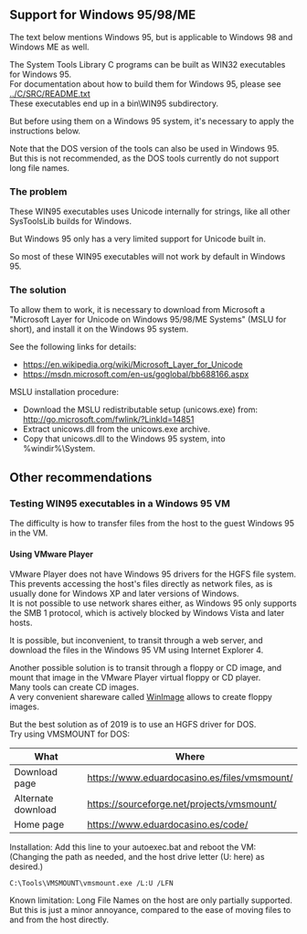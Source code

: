 Support for Windows 95/98/ME
---------------------------------

The text below mentions Windows 95, but is applicable to Windows 98 and Windows ME as well.

The System Tools Library C programs can be built as WIN32 executables for Windows 95.  
For documentation about how to build them for Windows 95, please see [../C/SRC/README.txt](../C/SRC/README.txt)  
These executables end up in a bin\WIN95 subdirectory.

But before using them on a Windows 95 system, it's necessary to apply the instructions below.

Note that the DOS version of the tools can also be used in Windows 95.  
But this is not recommended, as the DOS tools currently do not support long file names.

### The problem

These WIN95 executables uses Unicode internally for strings, like all other SysToolsLib builds for Windows.

But Windows 95 only has a very limited support for Unicode built in.  

So most of these WIN95 executables will not work by default in Windows 95.

### The solution

To allow them to work, it is necessary to download from Microsoft a "Microsoft
Layer for Unicode on Windows 95/98/ME Systems" (MSLU for short), and install it
on the Windows 95 system.  

See the following links for details:

- https://en.wikipedia.org/wiki/Microsoft_Layer_for_Unicode
- https://msdn.microsoft.com/en-us/goglobal/bb688166.aspx

MSLU installation procedure:

- Download the MSLU redistributable setup (unicows.exe) from:  
  http://go.microsoft.com/fwlink/?LinkId=14851
- Extract unicows.dll from the unicows.exe archive.
- Copy that unicows.dll to the Windows 95 system, into %windir%\System.

## Other recommendations

### Testing WIN95 executables in a Windows 95 VM

The difficulty is how to transfer files from the host to the guest Windows 95 in the VM.

#### Using VMware Player

VMware Player does not have Windows 95 drivers for the HGFS file system.  
This prevents accessing the host's files directly as network files, as is
usually done for Windows XP and later versions of Windows.  
It is not possible to use network shares either, as Windows 95 only supports
the SMB 1 protocol, which is actively blocked by Windows Vista and later hosts.

It is possible, but inconvenient, to transit through a web server, and download
the files in the Windows 95 VM using Internet Explorer 4.

Another possible solution is to transit through a floppy or CD image, and
mount that image in the VMware Player virtual floppy or CD player.  
Many tools can create CD images.  
A very convenient shareware called [WinImage](http://www.winimage.com/download.htm)
allows to create floppy images.

But the best solution as of 2019 is to use an HGFS driver for DOS.  
Try using VMSMOUNT for DOS:

What               | Where
------------------ | ----------------------------------------------
Download page      | https://www.eduardocasino.es/files/vmsmount/
Alternate download | https://sourceforge.net/projects/vmsmount/
Home page          | https://www.eduardocasino.es/code/

Installation: Add this line to your autoexec.bat and reboot the VM:  
(Changing the path as needed, and the host drive letter (U: here) as desired.)

    C:\Tools\VMSMOUNT\vmsmount.exe /L:U /LFN

Known limitation: Long File Names on the host are only partially supported.
But this is just a minor annoyance, compared to the ease of moving files to and from the host directly.
